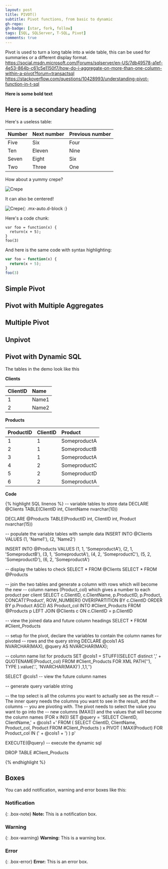 ```yaml
---
layout: post
title: PIVOT() 
subtitle: Pivot functions, from basic to dynamic
gh-repo: 
gh-badge: [star, fork, follow]
tags: [SQL, SQLServer, T-SQL, Pivot]
comments: true
---
```


Pivot is used to turn a long table into a wide table, this can be used for summaries or a different display format.
https://social.msdn.microsoft.com/Forums/sqlserver/en-US/7db49578-a1ef-4e53-864b-c61c5e1150f7/how-do-i-aggregate-on-more-than-one-column-within-a-pivot?forum=transactsql
https://stackoverflow.com/questions/10428993/understanding-pivot-function-in-t-sql


**Here is some bold text**

## Here is a secondary heading

Here's a useless table:

| Number | Next number | Previous number |
| :------ |:--- | :--- |
| Five | Six | Four |
| Ten | Eleven | Nine |
| Seven | Eight | Six |
| Two | Three | One |


How about a yummy crepe?

![Crepe](https://s3-media3.fl.yelpcdn.com/bphoto/cQ1Yoa75m2yUFFbY2xwuqw/348s.jpg)

It can also be centered!

![Crepe](https://s3-media3.fl.yelpcdn.com/bphoto/cQ1Yoa75m2yUFFbY2xwuqw/348s.jpg){: .mx-auto.d-block :}

Here's a code chunk:

~~~
var foo = function(x) {
  return(x + 5);
}
foo(3)
~~~

And here is the same code with syntax highlighting:

```javascript
var foo = function(x) {
  return(x + 5);
}
foo(3)
```
## Simple Pivot
## Pivot with Multiple Aggregates
## Multiple Pivot
## Unpivot


## Pivot with Dynamic SQL

The tables in the demo look like this

**Clients**

| ClientID | Name | 
| :------ | :--- | 
| 1 | Name1 |
| 2 | Name2 |

**Products**

| ProductID | ClientID | Product |
| :------ |:--- | :--- | 
| 1 | 1 | SomeproductA |
| 2 | 1 | SomeproductB |
| 3 | 1 | SomeproductA |
| 4 | 2 | SomeproductC |
| 5 | 2 | SomeproductD |
| 6 | 2 | SomeproductA |

**Code**

{% highlight SQL linenos %}
-- variable tables to store data
DECLARE @Clients TABLE(ClientID int, 
                ClientName nvarchar(10))

DECLARE @Products TABLE(ProductID int, 
                    ClientID int, 
                    Product nvarchar(15))

-- populate the variable tables with sample data
INSERT INTO @Clients 
VALUES (1, 'Name1'),
    (2, 'Name2')

INSERT INTO @Products 
VALUES (1, 1, 'SomeproductA'),
    (2, 1, 'SomeproductB'),
    (3, 1, 'SomeproductA'),
    (4, 2, 'SomeproductC'),
    (5, 2, 'SomeproductD'),
    (6, 2, 'SomeproductA')

-- display the tables to check
SELECT * FROM @Clients
SELECT * FROM @Products

-- join the two tables and generate a column with rows which will become the new 
-- column names (Product_col) which gives a number to each product per client
SELECT c.ClientID, 
    c.ClientName, 
    p.ProductID, 
    p.Product,
    CONCAT('Product', ROW_NUMBER() 
        OVER(PARTITION BY c.ClientID ORDER BY p.Product ASC))  AS Product_col
INTO #Client_Products
FROM @Products p 
LEFT JOIN @Clients c ON c.ClientID = p.ClientID

-- view the joined data and future column headings
SELECT * FROM #Client_Products

-- setup for the pivot, declare the variables to contain the column names for pivoted 
-- rows and the query string
DECLARE @cols1 AS NVARCHAR(MAX),
    @query  AS NVARCHAR(MAX);

-- column name list for products
SET @cols1 = STUFF((SELECT distinct ',' + QUOTENAME(Product_col) 
        FROM #Client_Products
        FOR XML PATH(''), TYPE
        ).value('.', 'NVARCHAR(MAX)') 
    ,1,1,'')

SELECT @cols1  -- view the future column names

-- generate query variable string

-- the top select is all the columns you want to actually see as the result
-- The inner query needs the columns you want to see in the result, and the columns 
-- you are pivoting with. The pivot needs to select the value you want to go into the 
-- new columns (MAX()) and the values that will become the column names (FOR x IN())
SET @query = 'SELECT ClientID, 
            ClientName,'
                + @cols1 +' 
            FROM
            (
                SELECT ClientID,
                    ClientName,
                    Product_col,
                    Product
                FROM #Client_Products
           ) x
         PIVOT 
        (
            MAX(Product)
            FOR Product_col IN (' + @cols1 + ')
        ) p'


EXECUTE(@query) -- execute the dynamic sql

DROP TABLE #Client_Products

{% endhighlight %}

## Boxes
You can add notification, warning and error boxes like this:

### Notification

{: .box-note}
**Note:** This is a notification box.

### Warning

{: .box-warning}
**Warning:** This is a warning box.

### Error

{: .box-error}
**Error:** This is an error box.
